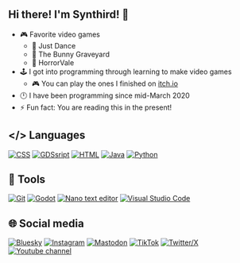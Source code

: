 ## Hi there! I'm Synthird! 👋

- 🎮 Favorite video games
  - 🎵 Just Dance
  - 🐰 The Bunny Graveyard
  - 🎃 HorrorVale
- 🕹️ I got into programming through learning to make video games
  - 🎮 You can play the ones I finished on [itch.io](https://synthird.itch.io)
- 🕛 I have been programming since mid-March 2020
- ⚡ Fun fact: You are reading this in the present!

## </> Languages

[![CSS](https://img.shields.io/badge/CSS-CSS?style=for-the-badge&logo=CSS&logoColor=white&color=%23663399)](#)
[![GDSsript](https://img.shields.io/badge/GDScript-478CBF?style=for-the-badge&logo=GodotEngine&logoColor=white)](#)
[![HTML](https://img.shields.io/badge/HTML-HTML?style=for-the-badge&logo=HTML5&logoColor=white&color=%23E34F26)](#)
[![Java](https://img.shields.io/badge/java-%23ED8B00.svg?style=for-the-badge&logo=openjdk&logoColor=white)](#)
[![Python](https://img.shields.io/badge/Python-Python?style=for-the-badge&logo=python&logoColor=white&color=%233776AB)](#)

## 🔧 Tools

[![Git](https://img.shields.io/badge/git-%23F05033.svg?style=for-the-badge&logo=git&logoColor=white)](#)
[![Godot](https://img.shields.io/badge/Godot-478CBF?style=for-the-badge&logo=GodotEngine&logoColor=white)](#)
[![Nano text editor](https://img.shields.io/badge/Nano%20text%20editor-nano?style=for-the-badge&color=%23cc88ff)](#)
[![Visual Studio Code](https://img.shields.io/badge/Visual_Studio_Code-0078D4?style=for-the-badge&logo=visual%20studio%20code&logoColor=white)](#)

## 🌐 Social media

[![Bluesky](https://img.shields.io/badge/Bluesky-bluesky?style=for-the-badge&logo=bluesky&logoColor=white&color=%230285FF)](https://bsky.app/profile/synthird.bsky.social)
[![Instagram](https://img.shields.io/badge/Instagram-E4405F?style=for-the-badge&logo=instagram&logoColor=white)](https://www.instagram.com/synthird/)
[![Mastodon](https://img.shields.io/badge/Mastodon-6364FF?style=for-the-badge&logo=Mastodon&logoColor=white)](https://mastodon.social/@Synthird)
[![TikTok](https://img.shields.io/badge/tiktok-tikok?style=for-the-badge&logo=tiktok&color=%23171717)](https://www.tiktok.com/@synthird)
[![Twitter/X](https://img.shields.io/badge/Twitter%2FX-Twitter%2FX?style=for-the-badge&logo=X&color=%23171717)](https://x.com/Synthird)
[![Youtube channel](https://img.shields.io/badge/YouTube%20channel-FF0000?style=for-the-badge&logo=youtube&logoColor=white)](https://www.youtube.com/@Synthird)

<!--
**Synthird/Synthird** is a ✨ _special_ ✨ repository because its `README.md` (this file) appears on your GitHub profile.

Here are some ideas to get you started:

- 🔭 I’m currently working on ...
- 🌱 I’m currently learning ...
- 👯 I’m looking to collaborate on ...
- 🤔 I’m looking for help with ...
- 💬 Ask me about ...
- 📫 How to reach me: ...
- 😄 Pronouns: ...
- ⚡ Fun fact: ...
-->
